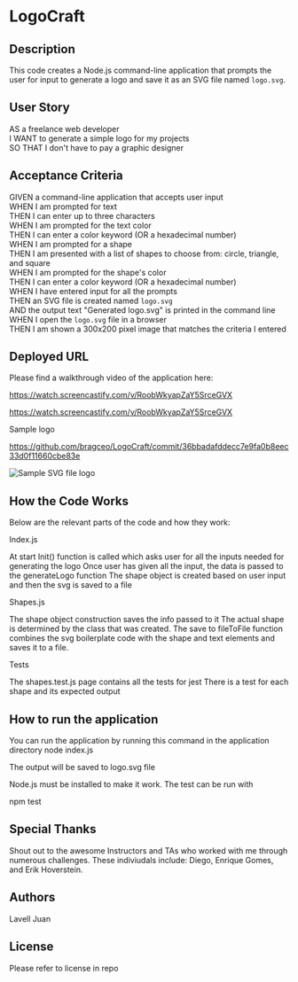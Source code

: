 # LogoCraft

## Description 

This code creates a Node.js command-line application that prompts the user for input to generate a logo and save it as an SVG file named `logo.svg`. 

## User Story

AS a freelance web developer <br>
I WANT to generate a simple logo for my projects <br>
SO THAT I don't have to pay a graphic designer <br>

## Acceptance Criteria

GIVEN a command-line application that accepts user input <br>
WHEN I am prompted for text <br>
THEN I can enter up to three characters <br>
WHEN I am prompted for the text color <br>
THEN I can enter a color keyword (OR a hexadecimal number) <br>
WHEN I am prompted for a shape <br>
THEN I am presented with a list of shapes to choose from: circle, triangle, and square <br>
WHEN I am prompted for the shape's color <br>
THEN I can enter a color keyword (OR a hexadecimal number) <br>
WHEN I have entered input for all the prompts <br>
THEN an SVG file is created named `logo.svg` <br>
AND the output text "Generated logo.svg" is printed in the command line <br>
WHEN I open the `logo.svg` file in a browser <br>
THEN I am shown a 300x200 pixel image that matches the criteria I entered <br>




## Deployed URL

Please find a walkthrough video of the application here:

https://watch.screencastify.com/v/RoobWkyapZaY5SrceGVX

https://watch.screencastify.com/v/RoobWkyapZaY5SrceGVX

Sample logo 

https://github.com/bragceo/LogoCraft/commit/36bbadafddecc7e9fa0b8eec33d0f11660cbe83e

![Sample SVG file logo](https://user-images.githubusercontent.com/119948453/234281929-9d48e92a-52d5-45dc-8124-4abb90935b74.svg)


## How the Code Works

Below are the relevant parts of the code and how they work:

Index.js
 
At start Init() function is called which asks user for all the inputs needed for generating the logo
Once user has given all the input, the data is passed to the generateLogo function
The shape object is created based on user input and then the svg is saved to a file
 
Shapes.js
 
The shape object construction saves the info passed to it
The actual shape is determined by the class that was created.
The save to fileToFile function combines the svg boilerplate code with the shape and text elements and saves it to a file.
 
Tests
 
The shapes.test.js page contains all the tests for jest
There is a test for each shape and its expected output
 

## How to run the application
 
You can run the application by running this command in the application directory
node index.js

The output will be saved to logo.svg file
 
Node.js must be installed to make it work.
The test can be run with 

npm test



## Special Thanks 

Shout out to the awesome Instructors and TAs who worked with me through numerous challenges. These indiviudals include: Diego, Enrique Gomes, and Erik Hoverstein. 



## Authors 

Lavell Juan<br>




## License 

Please refer to license in repo 
